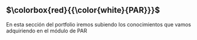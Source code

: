 ## **$\colorbox{red}{{\color{white}{PAR}}}$**

En esta sección del portfolio iremos subiendo los conocimientos que vamos adquiriendo en el módulo de PAR

